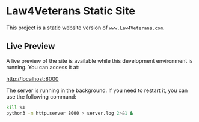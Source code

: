 # Law4Veterans Static Site

This project is a static website version of `www.Law4Veterans.com`.

## Live Preview

A live preview of the site is available while this development environment is running. You can access it at:

[http://localhost:8000](http://localhost:8000)

The server is running in the background. If you need to restart it, you can use the following command:

```bash
kill %1
python3 -m http.server 8000 > server.log 2>&1 &
```
